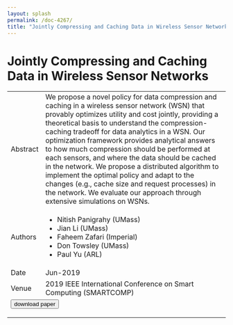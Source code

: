 ```yaml
---
layout: splash
permalink: /doc-4267/
title: "Jointly Compressing and Caching Data in Wireless Sensor Networks"
---
```


# Jointly Compressing and Caching Data in Wireless Sensor Networks

<table>
    <tbody>
    <tr>
        <td>Abstract</td>
        <td>We propose a novel policy for data compression and caching in a wireless sensor network (WSN) that provably optimizes utility and cost jointly, providing a theoretical basis to understand the compression-caching tradeoff for data analytics in a WSN. Our optimization framework provides analytical answers to how much compression should be performed at each sensors, and where the data should be cached in the network. We propose a distributed algorithm to implement the optimal policy and adapt to the changes (e.g., cache size and request processes) in the network. We evaluate our approach through extensive simulations on WSNs.</td>
    </tr>
    <tr>
        <td>Authors</td>
        <td>
            <ul>
                <li>Nitish Panigrahy (UMass)</li>
                <li>Jian Li (UMass)</li>
                <li>Faheem Zafari (Imperial)</li>
                <li>Don Towsley (UMass)</li>
                <li>Paul Yu (ARL)</li>
            </ul>
        </td>
    </tr>
    <tr>
        <td>Date</td>
        <td>Jun-2019</td>
    </tr>
    <tr>
        <td>Venue</td>
        <td>2019 IEEE International Conference on Smart Computing (SMARTCOMP)</td>
    </tr>
        <tr>
            <td colspan="2">
                <form method="get" action="https://ibm.box.com/v/doc-4267-paper">
                    <button type="submit">download paper</button>
                </form>
            </td>
        </tr>
    </tbody>
</table>
